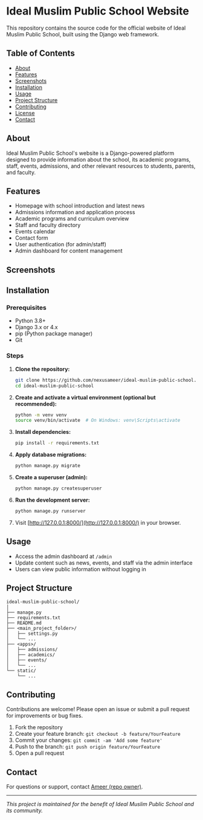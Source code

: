 # Ideal Muslim Public School Website

This repository contains the source code for the official website of Ideal Muslim Public School, built using the Django web framework.

## Table of Contents

- [About](#about)
- [Features](#features)
- [Screenshots](#screenshots)
- [Installation](#installation)
- [Usage](#usage)
- [Project Structure](#project-structure)
- [Contributing](#contributing)
- [License](#license)
- [Contact](#contact)

## About

Ideal Muslim Public School's website is a Django-powered platform designed to provide information about the school, its academic programs, staff, events, admissions, and other relevant resources to students, parents, and faculty.

## Features

- Homepage with school introduction and latest news
- Admissions information and application process
- Academic programs and curriculum overview
- Staff and faculty directory
- Events calendar
- Contact form
- User authentication (for admin/staff)
- Admin dashboard for content management

## Screenshots

<!-- Add screenshots of your website here -->
<!-- Example: -->
<!-- ![Homepage Screenshot](screenshots/homepage.png) -->

## Installation

### Prerequisites

- Python 3.8+
- Django 3.x or 4.x
- pip (Python package manager)
- Git

### Steps

1. **Clone the repository:**
   ```bash
   git clone https://github.com/nexusameer/ideal-muslim-public-school.git
   cd ideal-muslim-public-school
   ```

2. **Create and activate a virtual environment (optional but recommended):**
   ```bash
   python -m venv venv
   source venv/bin/activate  # On Windows: venv\Scripts\activate
   ```

3. **Install dependencies:**
   ```bash
   pip install -r requirements.txt
   ```

4. **Apply database migrations:**
   ```bash
   python manage.py migrate
   ```

5. **Create a superuser (admin):**
   ```bash
   python manage.py createsuperuser
   ```

6. **Run the development server:**
   ```bash
   python manage.py runserver
   ```

7. Visit [http://127.0.0.1:8000/](http://127.0.0.1:8000/) in your browser.

## Usage

- Access the admin dashboard at `/admin`
- Update content such as news, events, and staff via the admin interface
- Users can view public information without logging in

## Project Structure

```
ideal-muslim-public-school/
│
├── manage.py
├── requirements.txt
├── README.md
├── <main_project_folder>/
│   ├── settings.py
│   └── ...
├── <apps>/
│   ├── admissions/
│   ├── academics/
│   ├── events/
│   └── ...
└── static/
    └── ...
```

## Contributing

Contributions are welcome! Please open an issue or submit a pull request for improvements or bug fixes.

1. Fork the repository
2. Create your feature branch: `git checkout -b feature/YourFeature`
3. Commit your changes: `git commit -am 'Add some feature'`
4. Push to the branch: `git push origin feature/YourFeature`
5. Open a pull request


## Contact

For questions or support, contact [Ameer (repo owner)](https://github.com/nexusameer).

---

*This project is maintained for the benefit of Ideal Muslim Public School and its community.*
